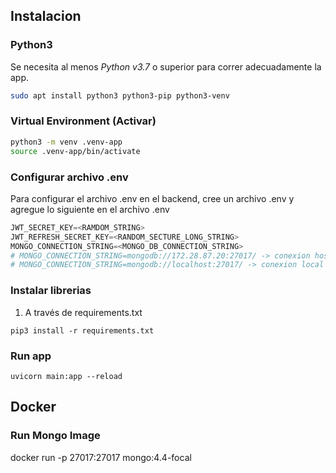 ## Instalacion

### Python3

Se necesita al menos _Python v3.7_ o superior para correr adecuadamente la app.

```bash
sudo apt install python3 python3-pip python3-venv
```

### Virtual Environment (Activar)

```bash
python3 -m venv .venv-app
source .venv-app/bin/activate
```

### Configurar archivo .env

Para configurar el archivo .env en el backend, cree un archivo .env y agregue lo siguiente en el archivo .env

```python
JWT_SECRET_KEY=<RAMDOM_STRING>
JWT_REFRESH_SECRET_KEY=<RANDOM_SECTURE_LONG_STRING>
MONGO_CONNECTION_STRING=<MONGO_DB_CONNECTION_STRING>
# MONGO_CONNECTION_STRING=mongodb://172.28.87.20:27017/ -> conexion host utilizando WSL Ubuntu en Windows
# MONGO_CONNECTION_STRING=mongodb://localhost:27017/ -> conexion local en Windows/Linux
```

### Instalar librerias

1. A través de requirements.txt 

`pip3 install -r requirements.txt`

### Run app

`uvicorn main:app --reload`


## Docker 

### Run Mongo Image 

docker run -p 27017:27017 mongo:4.4-focal